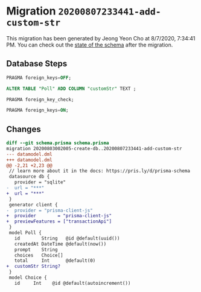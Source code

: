 # Migration `20200807233441-add-custom-str`

This migration has been generated by Jeong Yeon Cho at 8/7/2020, 7:34:41 PM.
You can check out the [state of the schema](./schema.prisma) after the migration.

## Database Steps

```sql
PRAGMA foreign_keys=OFF;

ALTER TABLE "Poll" ADD COLUMN "customStr" TEXT ;

PRAGMA foreign_key_check;

PRAGMA foreign_keys=ON;
```

## Changes

```diff
diff --git schema.prisma schema.prisma
migration 20200803002005-create-db..20200807233441-add-custom-str
--- datamodel.dml
+++ datamodel.dml
@@ -2,21 +2,23 @@
 // learn more about it in the docs: https://pris.ly/d/prisma-schema
 datasource db {
   provider = "sqlite"
-  url = "***"
+  url = "***"
 }
 generator client {
-  provider = "prisma-client-js"
+  provider        = "prisma-client-js"
+  previewFeatures = ["transactionApi"]
 }
 model Poll {
   id        String   @id @default(uuid())
   createdAt DateTime @default(now())
   prompt    String
   choices   Choice[]
   total     Int      @default(0)
+  customStr String?
 }
 model Choice {
   id     Int    @id @default(autoincrement())
```


